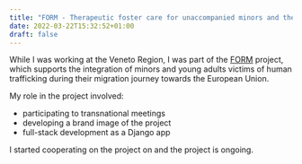 ```yaml
---
title: "FORM - Therapeutic foster care for unaccompanied minors and their foster families"
date: 2022-03-22T15:32:52+01:00
draft: false
---
```


While I was working at the Veneto Region, I was part of the [FORM](https://www.ensa-network.eu/formproject) project, which supports the integration of minors and young adults victims of human trafficking during their migration journey towards the European Union.

My role in the project involved:
- participating to transnational meetings
- developing a brand image of the project
- full-stack development as a Django app

I started cooperating on the project on  and the project is ongoing.
